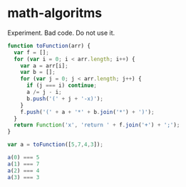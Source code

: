 # math-algoritms
Experiment. Bad code. Do not use it.

```javascript
function toFunction(arr) {
  var f = [];
  for (var i = 0; i < arr.length; i++) {
    var a = arr[i];
    var b = [];
    for (var j = 0; j < arr.length; j++) {
      if (j === i) continue;
      a /= j - i;
      b.push('(' + j + '-x)');
    }
    f.push('(' + a + '*' + b.join('*') + ')');
  }
  return Function('x', 'return ' + f.join('+') + ';');
}
```

```javascript
var a = toFunction([5,7,4,3]);

a(0) === 5
a(1) === 7
a(2) === 4
a(3) === 3
```
